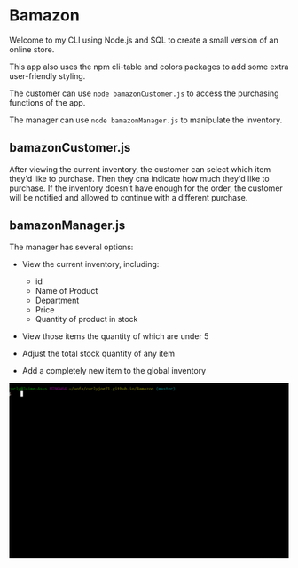 # Bamazon
Welcome to my CLI using Node.js and SQL to create a small version of an online store.

This app also uses the npm cli-table and colors packages to add some extra user-friendly styling.

The customer can use `node bamazonCustomer.js` to access the purchasing functions of the app.

The manager can use `node bamazonManager.js` to manipulate the inventory.

## **bamazonCustomer.js**
After viewing the current inventory, the customer can select which item they'd like to purchase. Then they cna indicate how much they'd like to purchase. If the inventory doesn't have enough for the order, the customer will be notified and allowed to continue with a different purchase.

## **bamazonManager.js**
The manager has several options:
* View the current inventory, including:
    * id
    * Name of Product
    * Department
    * Price
    * Quantity of product in stock

* View those items the quantity of which are under 5

* Adjust the total stock quantity of any item

* Add a completely new item to the global inventory

![gif of demo](/images/bamazon_demo.gif)



